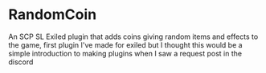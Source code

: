 # RandomCoin
An SCP SL Exiled plugin that adds coins giving random items and effects to the game, first plugin I've made for exiled but I thought this would be a simple introduction to making plugins when I saw a request post in the discord
